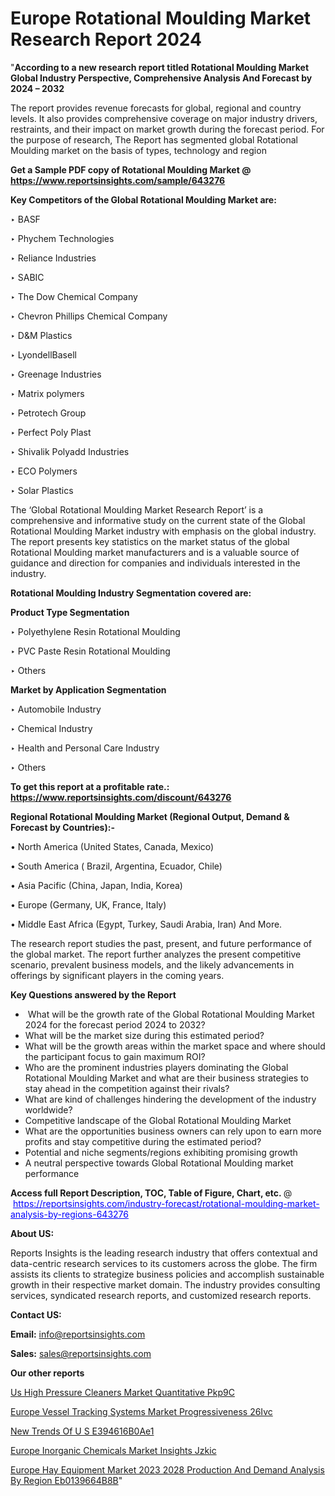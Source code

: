 # Europe Rotational Moulding Market Research Report 2024

"<strong>According to a new research report titled Rotational Moulding Market Global Industry Perspective, Comprehensive Analysis And Forecast by 2024 – 2032</strong>

The report provides revenue forecasts for global, regional and country levels. It also provides comprehensive coverage on major industry drivers, restraints, and their impact on market growth during the forecast period. For the purpose of research, The Report has segmented global Rotational Moulding market on the basis of types, technology and region

<strong>Get a Sample PDF copy of Rotational Moulding Market </strong><strong>@<a href=https://www.reportsinsights.com/sample/643276 style=color:#0000ff;> https://www.reportsinsights.com/sample/643276</a></strong></font>

<strong>Key Competitors of the Global Rotational Moulding Market are:</strong>

‣ BASF

‣ Phychem Technologies

‣ Reliance Industries

‣ SABIC

‣ The Dow Chemical Company

‣ Chevron Phillips Chemical Company

‣ D&M Plastics

‣ LyondellBasell

‣ Greenage Industries

‣ Matrix polymers

‣ Petrotech Group

‣ Perfect Poly Plast

‣ Shivalik Polyadd Industries

‣ ECO Polymers

‣ Solar Plastics

The ‘Global Rotational Moulding Market Research Report’ is a comprehensive and informative study on the current state of the Global Rotational Moulding Market industry with emphasis on the global industry. The report presents key statistics on the market status of the global Rotational Moulding market manufacturers and is a valuable source of guidance and direction for companies and individuals interested in the industry.

<strong>Rotational Moulding Industry Segmentation covered are:</strong>

<strong>Product Type Segmentation</strong>

‣ Polyethylene Resin Rotational Moulding

‣ PVC Paste Resin Rotational Moulding

‣ Others

<strong>Market by Application Segmentation</strong>

‣ Automobile Industry

‣ Chemical Industry

‣ Health and Personal Care Industry

‣ Others

<strong>To get this report at a profitable rate.: <a href=https://www.reportsinsights.com/discount/643276 style=color:#0000ff;>https://www.reportsinsights.com/discount/643276</a></strong></font>

<strong>Regional Rotational Moulding Market (Regional Output, Demand &amp; Forecast by Countries):-</strong>

• North America (United States, Canada, Mexico)

• South America ( Brazil, Argentina, Ecuador, Chile)

• Asia Pacific (China, Japan, India, Korea)

• Europe (Germany, UK, France, Italy)

• Middle East Africa (Egypt, Turkey, Saudi Arabia, Iran) And More.

The research report studies the past, present, and future performance of the global market. The report further analyzes the present competitive scenario, prevalent business models, and the likely advancements in offerings by significant players in the coming years.

<strong>Key Questions answered by the Report</strong>
<ul>
  <li> What will be the growth rate of the Global Rotational Moulding Market 2024 for the forecast period 2024 to 2032?</li>
  <li>What will be the market size during this estimated period?</li>
  <li>What will be the growth areas within the market space and where should the participant focus to gain maximum ROI?</li>
  <li>Who are the prominent industries players dominating the Global Rotational Moulding Market and what are their business strategies to stay ahead in the competition against their rivals?</li>
  <li>What are kind of challenges hindering the development of the industry worldwide?</li>
  <li>Competitive landscape of the Global Rotational Moulding Market</li>
  <li>What are the opportunities business owners can rely upon to earn more profits and stay competitive during the estimated period?</li>
  <li>Potential and niche segments/regions exhibiting promising growth</li>
  <li>A neutral perspective towards Global Rotational Moulding market performance</li>
</ul>
<strong>Access full Report Description, TOC, Table of Figure, Chart, etc. </strong>@  <a href=https://reportsinsights.com/industry-forecast/rotational-moulding-market-analysis-by-regions-643276 style=color:#0000ff;>https://reportsinsights.com/industry-forecast/rotational-moulding-market-analysis-by-regions-643276</a></font>

<strong><strong>About US</strong>:</strong>

Reports Insights is the leading research industry that offers contextual and data-centric research services to its customers across the globe. The firm assists its clients to strategize business policies and accomplish sustainable growth in their respective market domain. The industry provides consulting services, syndicated research reports, and customized research reports.

<strong>Contact US:</strong>

<p class=""""><b>Email:</b> <a href=mailto:info@reportsinsights.com>info@reportsinsights.com</a></p>
<p class=""""><b>Sales:</b> <a href=mailto:sales@reportsinsights.com>sales@reportsinsights.com</a></p>

<strong>Our other reports</strong>

<a href=https://www.linkedin.com/pulse/us-high-pressure-cleaners-market-quantitative-pkp9c/>Us High Pressure Cleaners Market Quantitative Pkp9C</a>

<a href=https://www.linkedin.com/pulse/europe-vessel-tracking-systems-market-progressiveness-26ivc/>Europe Vessel Tracking Systems Market Progressiveness 26Ivc</a>

<a href=https://medium.com/@akitotamura255/new-trends-of-u-s-e394616b0ae1>New Trends Of U S E394616B0Ae1</a>

<a href=https://www.linkedin.com/pulse/europe-inorganic-chemicals-market-insights-jzkic/>Europe Inorganic Chemicals Market Insights Jzkic</a>

<a href=https://medium.com/@aryawankhede943/europe-hay-equipment-market-2023-2028-production-and-demand-analysis-by-region-eb0139664b8b>Europe Hay Equipment Market 2023 2028 Production And Demand Analysis By Region Eb0139664B8B</a>"
